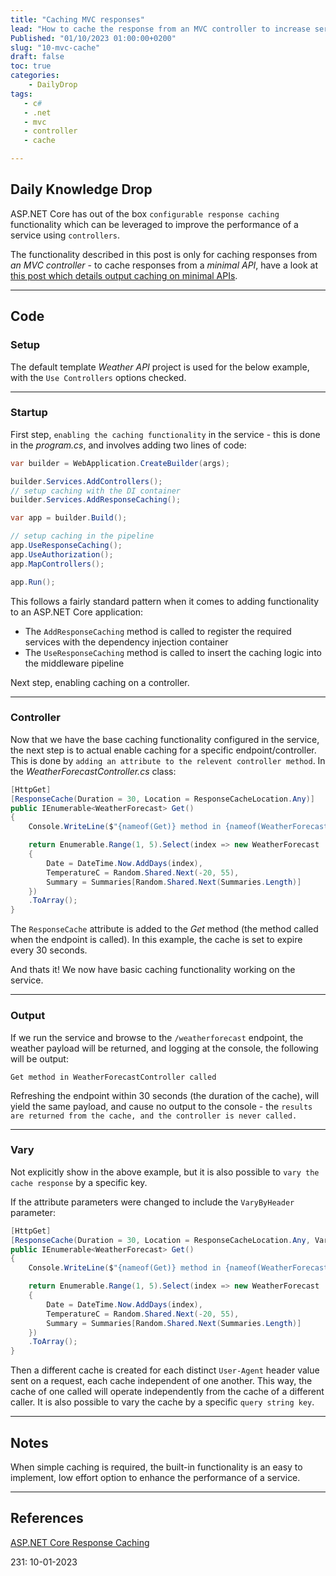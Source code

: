 ```yaml
---
title: "Caching MVC responses"
lead: "How to cache the response from an MVC controller to increase service performance"
Published: "01/10/2023 01:00:00+0200"
slug: "10-mvc-cache"
draft: false
toc: true
categories:
    - DailyDrop
tags:
   - c#
   - .net
   - mvc
   - controller
   - cache

---
```


## Daily Knowledge Drop

ASP.NET Core has out of the box `configurable response caching` functionality which can be leveraged to improve the performance of a service using `controllers`.

The functionality described in this post is only for caching responses from _an MVC controller_ - to cache responses from a _minimal API_, have a look at [this post which details output caching on minimal APIs](../../../2022/09/07-output-cache/).

---

## Code

### Setup

The default template _Weather API_ project is used for the below example, with the `Use Controllers` options checked.

---

### Startup

First step, `enabling the caching functionality` in the service - this is done in the _program.cs_, and involves adding two lines of code:

``` csharp
var builder = WebApplication.CreateBuilder(args);

builder.Services.AddControllers();
// setup caching with the DI container
builder.Services.AddResponseCaching();

var app = builder.Build();

// setup caching in the pipeline
app.UseResponseCaching();
app.UseAuthorization();
app.MapControllers();

app.Run();
```

This follows a fairly standard pattern when it comes to adding functionality to an ASP.NET Core application:
- The `AddResponseCaching` method is called to register the required services with the dependency injection container
- The `UseResponseCaching` method is called to insert the caching logic into the middleware pipeline


Next step, enabling caching on a controller.

---

### Controller

Now that we have the base caching functionality configured in the service, the next step is to actual enable caching for a specific endpoint/controller. This is done by `adding an attribute to the relevent controller method`. In the _WeatherForecastController.cs_ class:

``` csharp
[HttpGet]
[ResponseCache(Duration = 30, Location = ResponseCacheLocation.Any)]
public IEnumerable<WeatherForecast> Get()
{
    Console.WriteLine($"{nameof(Get)} method in {nameof(WeatherForecastController)} called");

    return Enumerable.Range(1, 5).Select(index => new WeatherForecast
    {
        Date = DateTime.Now.AddDays(index),
        TemperatureC = Random.Shared.Next(-20, 55),
        Summary = Summaries[Random.Shared.Next(Summaries.Length)]
    })
    .ToArray();
}
```

The `ResponseCache` attribute is added to the _Get_ method (the method called when the endpoint is called). In this example, the cache is set to expire every 30 seconds.

And thats it! We now have basic caching functionality working on the service.

---

### Output

If we run the service and browse to the `/weatherforecast` endpoint, the weather payload will be returned, and logging at the console, the following will be output:

``` terminal
Get method in WeatherForecastController called
```

Refreshing the endpoint within 30 seconds (the duration of the cache), will yield the same payload, and cause no output to the console - the `results are returned from the cache, and the controller is never called.`

---

### Vary

Not explicitly show in the above example, but it is also possible to `vary the cache response` by a specific key.

If the attribute parameters were changed to include the `VaryByHeader` parameter:

``` csharp
[HttpGet]
[ResponseCache(Duration = 30, Location = ResponseCacheLocation.Any, VaryByHeader = "User-Agent")]
public IEnumerable<WeatherForecast> Get()
{
    Console.WriteLine($"{nameof(Get)} method in {nameof(WeatherForecastController)} called");

    return Enumerable.Range(1, 5).Select(index => new WeatherForecast
    {
        Date = DateTime.Now.AddDays(index),
        TemperatureC = Random.Shared.Next(-20, 55),
        Summary = Summaries[Random.Shared.Next(Summaries.Length)]
    })
    .ToArray();
}
```

Then a different cache is created for each distinct `User-Agent` header value sent on a request, each cache independent of one another. This way, the cache of one called will operate independently from the cache of a different caller. It is also possible to vary the cache by a specific `query string key`.

---

## Notes

When simple caching is required, the built-in functionality is an easy to implement, low effort option to enhance the performance of a service.

---


## References

[ASP.NET Core Response Caching](https://ryansouthgate.com/asp.net-core-response-caching/)  

<?# DailyDrop ?>231: 10-01-2023<?#/ DailyDrop ?>
